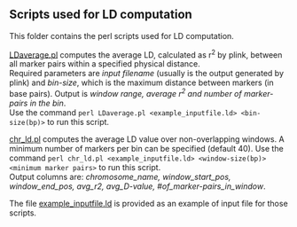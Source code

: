 ## Scripts used for LD computation

This folder contains the perl scripts used for LD computation. <br />

[LDaverage.pl](LDaverage.pl) computes the average LD, calculated as r<sup>2</sup> by plink, between all marker pairs within a specified physical distance.<br />
Required parameters are <em>input filename</em> (usually is the output generated by plink) and <em>bin-size</em>, which is the maximum distance between markers (in base pairs). Output is <em>window range, average r<sup>2</sup> and number of marker-pairs in the bin</em>.<br />
Use the command `perl LDaverage.pl <example_inputfile.ld> <bin-size(bp)>` to run this script. <br />

[chr_ld.pl](chr_ld.pl) computes the average LD value over non-overlapping windows. A minimum number of markers per bin can be specified (default 40). 
Use the command `perl chr_ld.pl <example_inputfile.ld> <window-size(bp)> <minimum marker pairs>` to run this script. <br />
Output columns are: <em>chromosome_name, window_start_pos, window_end_pos, avg_r2, avg_D-value, #of_marker-pairs_in_window</em>.

The file [example_inputfile.ld](example_inputfile.ld) is provided as an example of input file for those scripts.